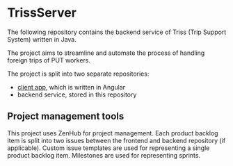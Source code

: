 # TrissServer
The following repository contains the backend service of Triss (Trip Support System) written in Java.

The project aims to streamline and automate the process of handling foreign trips of PUT workers.

The project is split into two separate repositories:

- [client app](https://github.com/kffl/triss-client), which is written in Angular
- backend service, stored in this repository

## Project management tools

This project uses ZenHub for project management. Each product backlog item is split into two issues between the frontend and backend repository (if applicable). Custom issue templates are used for representing a single product backlog item. Milestones are used for representing sprints.
